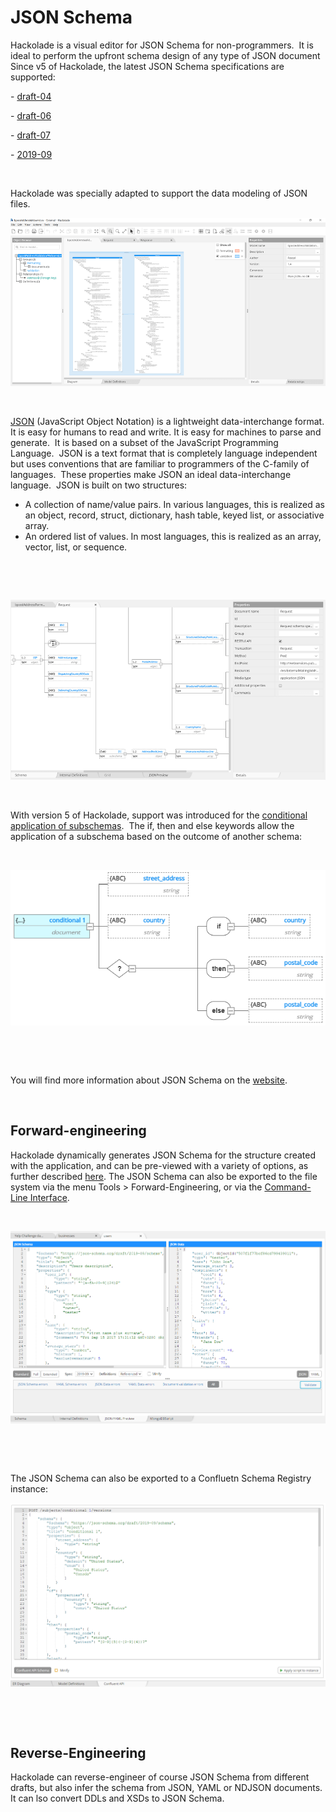 # JSON Schema

Hackolade is a visual editor for JSON Schema for non-programmers.&nbsp; It is ideal to perform the upfront schema design of any type of JSON document &nbsp; Since v5 of Hackolade, the latest JSON Schema specifications are supported:

\- [draft-04](<https://json-schema.org/specification-links.html#draft-4> "target=\"\_blank\"")

\- [draft-06](<https://json-schema.org/specification-links.html#draft-6> "target=\"\_blank\"")

\- [draft-07](<https://json-schema.org/specification-links.html#draft-7> "target=\"\_blank\"")

\- [2019-09](<https://json-schema.org/specification-links.html#2019-09-formerly-known-as-draft-8> "target=\"\_blank\"")

&nbsp;

Hackolade was specially adapted to support the data modeling of JSON files.

![Image](<lib/JSON%20workspace.png>)

&nbsp;

[](<http://www.json.org/> "target=\"\_blank\"")

[JSON](<http://www.json.org/> "target=\"\_blank\"") (JavaScript Object Notation) is a lightweight data-interchange format. It is easy for humans to read and write. It is easy for machines to parse and generate.&nbsp; It is based on a subset of the JavaScript Programming Language.&nbsp; JSON is a text format that is completely language independent but uses conventions that are familiar to programmers of the C-family of languages.&nbsp; These properties make JSON an ideal data-interchange language.&nbsp; JSON is built on two structures:

* A collection of name/value pairs. In various languages, this is realized as an object, record, struct, dictionary, hash table, keyed list, or associative array.
* An ordered list of values. In most languages, this is realized as an array, vector, list, or sequence.

&nbsp;

&nbsp;

![Image](<lib/JSON%20DTD.png>)

&nbsp;

With version 5 of Hackolade, support was introduced for the [conditional application of subschemas](<https://json-schema.org/understanding-json-schema/reference/conditionals.html> "target=\"\_blank\"").&nbsp; The if, then and else keywords allow the application of a subschema based on the outcome of another schema:

&nbsp;

![Image](<lib/JSON%20Schema%20conditional.png>)

&nbsp;

&nbsp;

You will find more information about JSON Schema on the [website](<http://json-schema.org/> "target=\"\_blank\""). &nbsp;

&nbsp;

## Forward-engineering

Hackolade dynamically generates JSON Schema for the structure created with the application, and can be pre-viewed with a variety of options, as further described [here](<JSONSchema.md>). The JSON Schema can also be exported to the file system via the menu Tools \> Forward-Engineering, or via the [Command-Line Interface](<CommandLineInterface.md>).

&nbsp;

![Image](<lib/Forward-Engineering%20-%20JSON%20Preview.png>)

&nbsp;

&nbsp;

The JSON Schema can also be exported to a Confluetn Schema Registry instance:

![Image](<lib/JSON%20Schema%20-%20forward-engineering%20to%20Confluen.png>)

&nbsp;

&nbsp;

## Reverse-Engineering

Hackolade can reverse-engineer of course JSON Schema from different drafts, but also infer the schema from JSON, YAML or NDJSON documents.&nbsp; It can lso convert DDLs and XSDs to JSON Schema.

